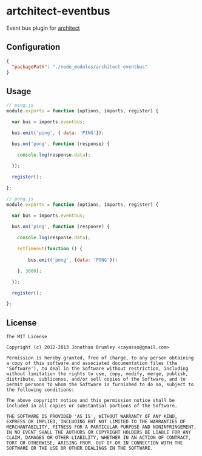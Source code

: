artchitect-eventbus
===================

Event bus plugin for 
[architect](https://github.com/c9/architect)

## Configuration

```json
{
  "packagePath": "./node_modules/architect-eventbus"
}
```

## Usage

```js
// ping.js
module.exports = function (options, imports, register) {

  var bus = imports.eventbus;

  bus.emit('ping', { data: 'PING'});

  bus.on('pong', function (response) {

    console.log(response.data);
    
  });

  register();

};
```


```js
// pong.js
module.exports = function (options, imports, register) {

  var bus = imports.eventbus;

  bus.on('ping', function (response) {
  	
  	console.log(response.data);

  	setTimeout(function () {
  		  		
  		bus.emit('pong', {data: 'PONG'});

  	}, 3000);

  });

  register();

};
```

## License

    The MIT License

    Copyright (c) 2012-2013 Jonathan Brumley <cayasso@gmail.com>

    Permission is hereby granted, free of charge, to any person obtaining
    a copy of this software and associated documentation files (the
    'Software'), to deal in the Software without restriction, including
    without limitation the rights to use, copy, modify, merge, publish,
    distribute, sublicense, and/or sell copies of the Software, and to
    permit persons to whom the Software is furnished to do so, subject to
    the following conditions:

    The above copyright notice and this permission notice shall be
    included in all copies or substantial portions of the Software.

    THE SOFTWARE IS PROVIDED 'AS IS', WITHOUT WARRANTY OF ANY KIND,
    EXPRESS OR IMPLIED, INCLUDING BUT NOT LIMITED TO THE WARRANTIES OF
    MERCHANTABILITY, FITNESS FOR A PARTICULAR PURPOSE AND NONINFRINGEMENT.
    IN NO EVENT SHALL THE AUTHORS OR COPYRIGHT HOLDERS BE LIABLE FOR ANY
    CLAIM, DAMAGES OR OTHER LIABILITY, WHETHER IN AN ACTION OF CONTRACT,
    TORT OR OTHERWISE, ARISING FROM, OUT OF OR IN CONNECTION WITH THE
    SOFTWARE OR THE USE OR OTHER DEALINGS IN THE SOFTWARE.
